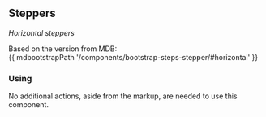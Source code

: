 ## Steppers

_Horizontal steppers_

Based on the version from MDB:<br>
{{ mdbootstrapPath '/components/bootstrap-steps-stepper/#horizontal' }}

### Using

No additional actions, aside from the markup, are needed to use this component.
